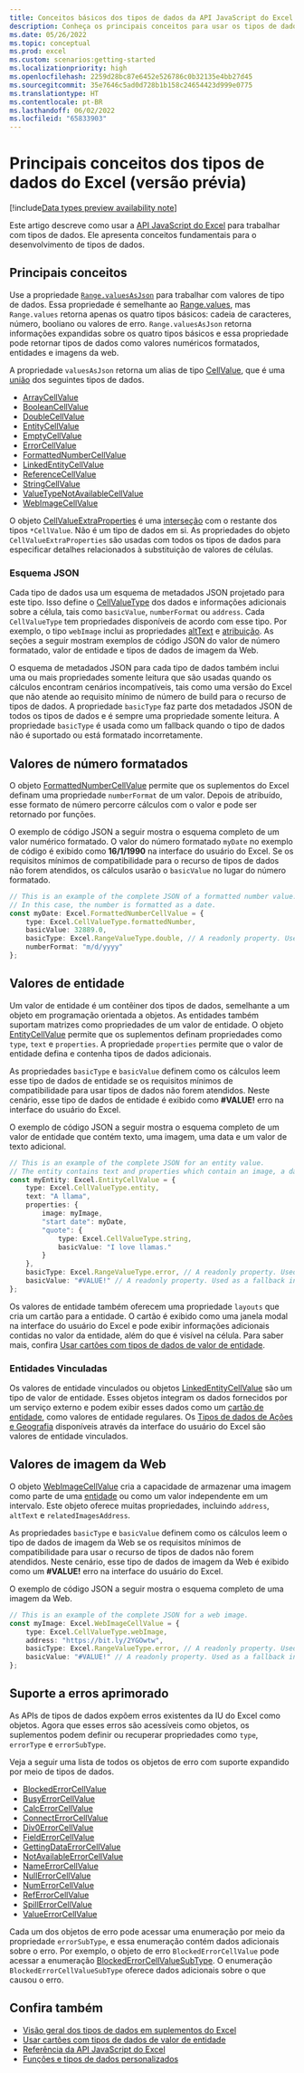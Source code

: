 ```yaml
---
title: Conceitos básicos dos tipos de dados da API JavaScript do Excel
description: Conheça os principais conceitos para usar os tipos de dados do Excel no Suplemento do Office.
ms.date: 05/26/2022
ms.topic: conceptual
ms.prod: excel
ms.custom: scenarios:getting-started
ms.localizationpriority: high
ms.openlocfilehash: 2259d28bc87e6452e526786c0b32135e4bb27d45
ms.sourcegitcommit: 35e7646c5ad0d728b1b158c24654423d999e0775
ms.translationtype: HT
ms.contentlocale: pt-BR
ms.lasthandoff: 06/02/2022
ms.locfileid: "65833903"
---
```

# <a name="excel-data-types-core-concepts-preview"></a>Principais conceitos dos tipos de dados do Excel (versão prévia)

[!include[Data types preview availability note](../includes/excel-data-types-preview.md)]

Este artigo descreve como usar a [API JavaScript do Excel](../reference/overview/excel-add-ins-reference-overview.md) para trabalhar com tipos de dados. Ele apresenta conceitos fundamentais para o desenvolvimento de tipos de dados.

## <a name="core-concepts"></a>Principais conceitos

Use a propriedade [`Range.valuesAsJson`](/javascript/api/excel/excel.range#excel-excel-range-valuesasjson-member) para trabalhar com valores de tipo de dados. Essa propriedade é semelhante ao [Range.values](/javascript/api/excel/excel.range#excel-excel-range-values-member), mas `Range.values` retorna apenas os quatro tipos básicos: cadeia de caracteres, número, booliano ou valores de erro. `Range.valuesAsJson` retorna informações expandidas sobre os quatro tipos básicos e essa propriedade pode retornar tipos de dados como valores numéricos formatados, entidades e imagens da web.

A propriedade `valuesAsJson` retorna um alias de tipo [CellValue](/javascript/api/excel/excel.cellvalue), que é uma [união](https://www.typescriptlang.org/docs/handbook/2/everyday-types.html#union-types) dos seguintes tipos de dados.

- [ArrayCellValue](/javascript/api/excel/excel.arraycellvalue)
- [BooleanCellValue](/javascript/api/excel/excel.booleancellvalue)
- [DoubleCellValue](/javascript/api/excel/excel.doublecellvalue)
- [EntityCellValue](/javascript/api/excel/excel.entitycellvalue)
- [EmptyCellValue](/javascript/api/excel/excel.emptycellvalue)
- [ErrorCellValue](/javascript/api/excel/excel.errorcellvalue)
- [FormattedNumberCellValue](/javascript/api/excel/excel.formattednumbercellvalue)
- [LinkedEntityCellValue](/javascript/api/excel/excel.linkedentitycellvalue)
- [ReferenceCellValue](/javascript/api/excel/excel.referencecellvalue)
- [StringCellValue](/javascript/api/excel/excel.stringcellvalue)
- [ValueTypeNotAvailableCellValue](/javascript/api/excel/excel.valuetypenotavailablecellvalue)
- [WebImageCellValue](/javascript/api/excel/excel.webimagecellvalue)

O objeto [CellValueExtraProperties](/javascript/api/excel/excel.cellvalueextraproperties) é uma [interseção](https://www.typescriptlang.org/docs/handbook/2/objects.html#intersection-types) com o restante dos tipos `*CellValue`. Não é um tipo de dados em si. As propriedades do objeto `CellValueExtraProperties` são usadas com todos os tipos de dados para especificar detalhes relacionados à substituição de valores de células.

### <a name="json-schema"></a>Esquema JSON

Cada tipo de dados usa um esquema de metadados JSON projetado para este tipo. Isso define o [CellValueType](/javascript/api/excel/excel.cellvaluetype) dos dados e informações adicionais sobre a célula, tais como `basicValue`, `numberFormat` ou `address`. Cada `CellValueType` tem propriedades disponíveis de acordo com esse tipo. Por exemplo, o tipo `webImage` inclui as propriedades [altText](/javascript/api/excel/excel.webimagecellvalue#excel-excel-webimagecellvalue-alttext-member) e [atribuição](/javascript/api/excel/excel.webimagecellvalue#excel-excel-webimagecellvalue-attribution-member). As seções a seguir mostram exemplos de código JSON do valor de número formatado, valor de entidade e tipos de dados de imagem da Web.

O esquema de metadados JSON para cada tipo de dados também inclui uma ou mais propriedades somente leitura que são usadas quando os cálculos encontram cenários incompatíveis, tais como uma versão do Excel que não atende ao requisito mínimo de número de build para o recurso de tipos de dados. A propriedade `basicType` faz parte dos metadados JSON de todos os tipos de dados e é sempre uma propriedade somente leitura. A propriedade `basicType` é usada como um fallback quando o tipo de dados não é suportado ou está formatado incorretamente.

## <a name="formatted-number-values"></a>Valores de número formatados

O objeto [FormattedNumberCellValue](/javascript/api/excel/excel.formattednumbercellvalue) permite que os suplementos do Excel definam uma propriedade `numberFormat` de um valor. Depois de atribuído, esse formato de número percorre cálculos com o valor e pode ser retornado por funções.

O exemplo de código JSON a seguir mostra o esquema completo de um valor numérico formatado. O valor do número formatado `myDate` no exemplo de código é exibido como **16/1/1990** na interface do usuário do Excel. Se os requisitos mínimos de compatibilidade para o recurso de tipos de dados não forem atendidos, os cálculos usarão o `basicValue` no lugar do número formatado.

```TypeScript
// This is an example of the complete JSON of a formatted number value.
// In this case, the number is formatted as a date.
const myDate: Excel.FormattedNumberCellValue = {
    type: Excel.CellValueType.formattedNumber,
    basicValue: 32889.0,
    basicType: Excel.RangeValueType.double, // A readonly property. Used as a fallback in incompatible scenarios.
    numberFormat: "m/d/yyyy"
};
```

## <a name="entity-values"></a>Valores de entidade

Um valor de entidade é um contêiner dos tipos de dados, semelhante a um objeto em programação orientada a objetos. As entidades também suportam matrizes como propriedades de um valor de entidade. O objeto [EntityCellValue](/javascript/api/excel/excel.entitycellvalue) permite que os suplementos definam propriedades como `type`, `text` e `properties`. A propriedade `properties` permite que o valor de entidade defina e contenha tipos de dados adicionais.

As propriedades `basicType` e `basicValue` definem como os cálculos leem esse tipo de dados de entidade se os requisitos mínimos de compatibilidade para usar tipos de dados não forem atendidos. Neste cenário, esse tipo de dados de entidade é exibido como **#VALUE!** erro na interface do usuário do Excel.

O exemplo de código JSON a seguir mostra o esquema completo de um valor de entidade que contém texto, uma imagem, uma data e um valor de texto adicional.

```TypeScript
// This is an example of the complete JSON for an entity value.
// The entity contains text and properties which contain an image, a date, and another text value.
const myEntity: Excel.EntityCellValue = {
    type: Excel.CellValueType.entity,
    text: "A llama",
    properties: {
        image: myImage,
        "start date": myDate,
        "quote": {
            type: Excel.CellValueType.string,
            basicValue: "I love llamas."
        }
    }, 
    basicType: Excel.RangeValueType.error, // A readonly property. Used as a fallback in incompatible scenarios.
    basicValue: "#VALUE!" // A readonly property. Used as a fallback in incompatible scenarios.
};
```

Os valores de entidade também oferecem uma propriedade `layouts` que cria um cartão para a entidade. O cartão é exibido como uma janela modal na interface do usuário do Excel e pode exibir informações adicionais contidas no valor da entidade, além do que é visível na célula. Para saber mais, confira [Usar cartões com tipos de dados de valor de entidade](excel-data-types-entity-card.md).

### <a name="linked-entities"></a>Entidades Vinculadas

Os valores de entidade vinculados ou objetos [LinkedEntityCellValue](/javascript/api/excel/excel.linkedentitycellvalue) são um tipo de valor de entidade. Esses objetos integram os dados fornecidos por um serviço externo e podem exibir esses dados como um [cartão de entidade](excel-data-types-entity-card.md), como valores de entidade regulares. Os [Tipos de dados de Ações e Geografia](https://support.microsoft.com/office/excel-data-types-stocks-and-geography-61a33056-9935-484f-8ac8-f1a89e210877) disponíveis através da interface do usuário do Excel são valores de entidade vinculados.

## <a name="web-image-values"></a>Valores de imagem da Web

O objeto [WebImageCellValue](/javascript/api/excel/excel.webimagecellvalue) cria a capacidade de armazenar uma imagem como parte de uma [entidade](#entity-values) ou como um valor independente em um intervalo. Este objeto oferece muitas propriedades, incluindo `address`, `altText` e `relatedImagesAddress`.

As propriedades `basicType` e `basicValue` definem como os cálculos leem o tipo de dados de imagem da Web se os requisitos mínimos de compatibilidade para usar o recurso de tipos de dados não forem atendidos. Neste cenário, esse tipo de dados de imagem da Web é exibido como um **#VALUE!** erro na interface do usuário do Excel.

O exemplo de código JSON a seguir mostra o esquema completo de uma imagem da Web.

```TypeScript
// This is an example of the complete JSON for a web image.
const myImage: Excel.WebImageCellValue = {
    type: Excel.CellValueType.webImage,
    address: "https://bit.ly/2YGOwtw", 
    basicType: Excel.RangeValueType.error, // A readonly property. Used as a fallback in incompatible scenarios.
    basicValue: "#VALUE!" // A readonly property. Used as a fallback in incompatible scenarios.
};
```

## <a name="improved-error-support"></a>Suporte a erros aprimorado

As APIs de tipos de dados expõem erros existentes da IU do Excel como objetos. Agora que esses erros são acessíveis como objetos, os suplementos podem definir ou recuperar propriedades como `type`, `errorType` e `errorSubType`.

Veja a seguir uma lista de todos os objetos de erro com suporte expandido por meio de tipos de dados.

- [BlockedErrorCellValue](/javascript/api/excel/excel.blockederrorcellvalue)
- [BusyErrorCellValue](/javascript/api/excel/excel.busyerrorcellvalue)
- [CalcErrorCellValue](/javascript/api/excel/excel.calcerrorcellvalue)
- [ConnectErrorCellValue](/javascript/api/excel/excel.connecterrorcellvalue)
- [Div0ErrorCellValue](/javascript/api/excel/excel.div0errorcellvalue)
- [FieldErrorCellValue](/javascript/api/excel/excel.fielderrorcellvalue)
- [GettingDataErrorCellValue](/javascript/api/excel/excel.gettingdataerrorcellvalue)
- [NotAvailableErrorCellValue](/javascript/api/excel/excel.notavailableerrorcellvalue)
- [NameErrorCellValue](/javascript/api/excel/excel.nameerrorcellvalue)
- [NullErrorCellValue](/javascript/api/excel/excel.nullerrorcellvalue)
- [NumErrorCellValue](/javascript/api/excel/excel.numerrorcellvalue)
- [RefErrorCellValue](/javascript/api/excel/excel.referrorcellvalue)
- [SpillErrorCellValue](/javascript/api/excel/excel.spillerrorcellvalue)
- [ValueErrorCellValue](/javascript/api/excel/excel.valueerrorcellvalue)

Cada um dos objetos de erro pode acessar uma enumeração por meio da propriedade `errorSubType`, e essa enumeração contém dados adicionais sobre o erro. Por exemplo, o objeto de erro `BlockedErrorCellValue` pode acessar a enumeração [BlockedErrorCellValueSubType](/javascript/api/excel/excel.blockederrorcellvaluesubtype). O enumeração `BlockedErrorCellValueSubType` oferece dados adicionais sobre o que causou o erro.

## <a name="see-also"></a>Confira também

- [Visão geral dos tipos de dados em suplementos do Excel](excel-data-types-overview.md)
- [Usar cartões com tipos de dados de valor de entidade](excel-data-types-entity-card.md)
- [Referência da API JavaScript do Excel](../reference/overview/excel-add-ins-reference-overview.md)
- [Funções e tipos de dados personalizados](custom-functions-data-types-concepts.md)
